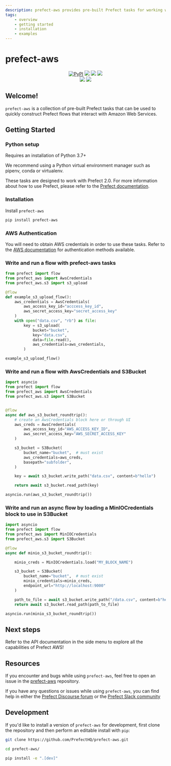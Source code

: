 ```yaml
---
description: prefect-aws provides pre-built Prefect tasks for working with Amazon Web Services.
tags:
    - overview
    - getting started
    - installation
    - examples
---
```


# prefect-aws

<p align="center">
    <a href="https://pypi.python.org/pypi/prefect-aws/" alt="PyPI version">
        <img alt="PyPI" src="https://img.shields.io/pypi/v/prefect-aws?color=0052FF&labelColor=090422"></a>
    <a href="https://github.com/prefecthq/prefect-aws/" alt="Stars">
        <img src="https://img.shields.io/github/stars/prefecthq/prefect-aws?color=0052FF&labelColor=090422" /></a>
    <a href="https://pepy.tech/badge/prefect-aws/" alt="Downloads">
        <img src="https://img.shields.io/pypi/dm/prefect-aws?color=0052FF&labelColor=090422" /></a>
    <a href="https://github.com/prefecthq/prefect-aws/pulse" alt="Activity">
        <img src="https://img.shields.io/github/commit-activity/m/prefecthq/prefect-aws?color=0052FF&labelColor=090422" /></a>
    <br>
    <a href="https://prefect-community.slack.com" alt="Slack">
        <img src="https://img.shields.io/badge/slack-join_community-red.svg?color=0052FF&labelColor=090422&logo=slack" /></a>
    <a href="https://discourse.prefect.io/" alt="Discourse">
        <img src="https://img.shields.io/badge/discourse-browse_forum-red.svg?color=0052FF&labelColor=090422&logo=discourse" /></a>
</p>

## Welcome!

`prefect-aws` is a collection of pre-built Prefect tasks that can be used to quickly construct Prefect flows that interact with Amazon Web Services.

## Getting Started

### Python setup

Requires an installation of Python 3.7+

We recommend using a Python virtual environment manager such as pipenv, conda or virtualenv.

These tasks are designed to work with Prefect 2.0. For more information about how to use Prefect, please refer to the [Prefect documentation](https://orion-docs.prefect.io/).

### Installation

Install `prefect-aws`

```bash
pip install prefect-aws
```

### AWS Authentication

You will need to obtain AWS credentials in order to use these tasks. Refer to the [AWS documentation](https://docs.aws.amazon.com/cli/latest/userguide/cli-configure-quickstart.html) for authentication methods available.

### Write and run a flow with prefect-aws tasks
```python
from prefect import flow
from prefect_aws import AwsCredentials
from prefect_aws.s3 import s3_upload

@flow
def example_s3_upload_flow():
    aws_credentials = AwsCredentials(
        aws_access_key_id="acccess_key_id",
        aws_secret_access_key="secret_access_key"
    )
    with open("data.csv", "rb") as file:
        key = s3_upload(
            bucket="bucket",
            key="data.csv",
            data=file.read(),
            aws_credentials=aws_credentials,
        )

example_s3_upload_flow()
```

### Write and run a flow with AwsCredentials and S3Bucket

```python
import asyncio
from prefect import flow
from prefect_aws import AwsCredentials
from prefect_aws.s3 import S3Bucket


@flow
async def aws_s3_bucket_roundtrip():
    # create an AwsCredentials block here or through UI
    aws_creds = AwsCredentials(
        aws_access_key_id="AWS_ACCESS_KEY_ID",
        aws_secret_access_key="AWS_SECRET_ACCESS_KEY"
    )

    s3_bucket = S3Bucket(
        bucket_name="bucket",  # must exist
        aws_credentials=aws_creds,
        basepath="subfolder",
    )

    key = await s3_bucket.write_path("data.csv", content=b"hello")

    return await s3_bucket.read_path(key)

asyncio.run(aws_s3_bucket_roundtrip())
```

### Write and run an async flow by loading a MinIOCredentials block to use in S3Bucket

```python
import asyncio
from prefect import flow
from prefect_aws import MinIOCredentials
from prefect_aws.s3 import S3Bucket

@flow
async def minio_s3_bucket_roundtrip():

    minio_creds = MinIOCredentials.load("MY_BLOCK_NAME")

    s3_bucket = S3Bucket(
        bucket_name="bucket",  # must exist
        minio_credentials=minio_creds,
        endpoint_url="http://localhost:9000"
    )

    path_to_file = await s3_bucket.write_path("/data.csv", content=b"hello")
    return await s3_bucket.read_path(path_to_file)

asyncio.run(minio_s3_bucket_roundtrip())
```


## Next steps

Refer to the API documentation in the side menu to explore all the capabilities of Prefect AWS!

## Resources

If you encounter and bugs while using `prefect-aws`, feel free to open an issue in the [prefect-aws](https://github.com/PrefectHQ/prefect-aws) repository.

If you have any questions or issues while using `prefect-aws`, you can find help in either the [Prefect Discourse forum](https://discourse.prefect.io/) or the [Prefect Slack community](https://prefect.io/slack)

## Development

If you'd like to install a version of `prefect-aws` for development, first clone the repository and then perform an editable install with `pip`:

```bash
git clone https://github.com/PrefectHQ/prefect-aws.git

cd prefect-aws/

pip install -e ".[dev]"
```
